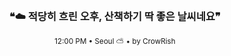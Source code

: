 <div align="center">

<br>

<h3>❝☁️ 적당히 흐린 오후, 산책하기 딱 좋은 날씨네요❞</h3>

<sub>12:00 PM • Seoul ⛅ • by CrowRish</sub>

<br>

</div>